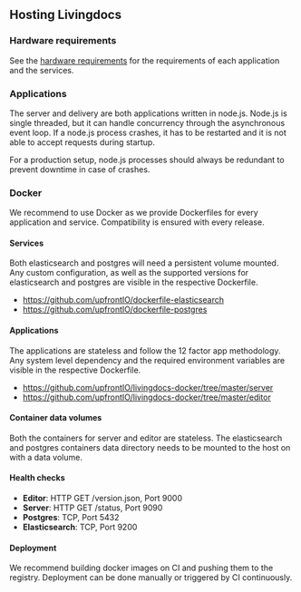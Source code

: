 ## Hosting Livingdocs

### Hardware requirements
See the [hardware requirements](./hardware-requirements.md) for the requirements of each application and the services.

### Applications
The server and delivery are both applications written in node.js. Node.js is single threaded, but it can handle concurrency through the asynchronous event loop. If a node.js process crashes, it has to be restarted and it is not able to accept requests during startup.

For a production setup, node.js processes should always be redundant to prevent downtime in case of crashes.

### Docker
We recommend to use Docker as we provide Dockerfiles for every application and service. Compatibility is ensured with every release.

#### Services
Both elasticsearch and postgres will need a persistent volume mounted.
Any custom configuration, as well as the supported versions for elasticsearch and postgres are visible in the respective Dockerfile.

- https://github.com/upfrontIO/dockerfile-elasticsearch
- https://github.com/upfrontIO/dockerfile-postgres

#### Applications
The applications are stateless and follow the 12 factor app methodology.
Any system level dependency and the required environment variables are visible in the respective Dockerfile.

- https://github.com/upfrontIO/livingdocs-docker/tree/master/server
- https://github.com/upfrontIO/livingdocs-docker/tree/master/editor

#### Container data volumes

Both the containers for server and editor are stateless. The elasticsearch and postgres containers data directory needs to be mounted to the host on with a data volume.

#### Health checks
- **Editor**: HTTP GET /version.json, Port 9000
- **Server**: HTTP GET /status, Port 9090
- **Postgres**: TCP, Port 5432
- **Elasticsearch**: TCP, Port 9200

#### Deployment
We recommend building docker images on CI and pushing them to the registry. Deployment can be done manually or triggered by CI continuously.
